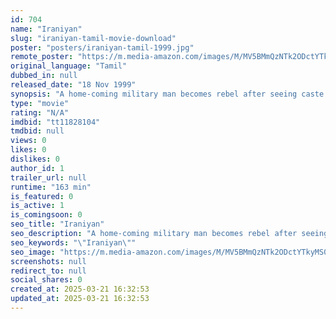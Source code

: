 ```yaml
---
id: 704
name: "Iraniyan"
slug: "iraniyan-tamil-movie-download"
poster: "posters/iraniyan-tamil-1999.jpg"
remote_poster: "https://m.media-amazon.com/images/M/MV5BMmQzNTk2ODctYTkyMS00ZTJkLWJjZWItYjc0NWJkMTc4MzYwXkEyXkFqcGc@._V1_SX300.jpg"
original_language: "Tamil"
dubbed_in: null
released_date: "18 Nov 1999"
synopsis: "A home-coming military man becomes rebel after seeing caste discrimination and brutal killings by a landlord over lower caste people."
type: "movie"
rating: "N/A"
imdbid: "tt11828104"
tmdbid: null
views: 0
likes: 0
dislikes: 0
author_id: 1
trailer_url: null
runtime: "163 min"
is_featured: 0
is_active: 1
is_comingsoon: 0
seo_title: "Iraniyan"
seo_description: "A home-coming military man becomes rebel after seeing caste discrimination and brutal killings by a landlord over lower caste people."
seo_keywords: "\"Iraniyan\""
seo_image: "https://m.media-amazon.com/images/M/MV5BMmQzNTk2ODctYTkyMS00ZTJkLWJjZWItYjc0NWJkMTc4MzYwXkEyXkFqcGc@._V1_SX300.jpg"
screenshots: null
redirect_to: null
social_shares: 0
created_at: 2025-03-21 16:32:53
updated_at: 2025-03-21 16:32:53
---
```


